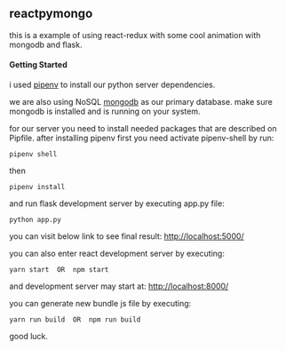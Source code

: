 ## reactpymongo

this is a example of using react-redux with some cool animation 
with mongodb and flask.

#### Getting Started

i used [pipenv](https://pipenv.readthedocs.io/en/latest/) to 
install our python server dependencies.

we are also using NoSQL [mongodb](https://www.mongodb.com/) as our primary database.
make sure mongodb is installed and is running on your system.


for our server you need to install needed packages that are described on Pipfile.
after installing pipenv first you need activate pipenv-shell by run:
```
pipenv shell
```
then
```
pipenv install
```


and run flask development server by executing app.py file:
```
python app.py
```

you can visit below link to see final result:
[http://localhost:5000/](http://localhost:5000/)


you can also enter react development server by executing:
```
yarn start  OR  npm start
```
and development server may start at:
[http://localhost:8000/](http://localhost:8000/)

you can generate new bundle js file by executing:

```
yarn run build  OR  npm run build
```

good luck.